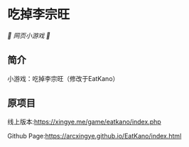 # 吃掉李宗旺

_🦌 网页小游戏 🥛_

</div>


## 简介

小游戏：吃掉李宗旺（修改于EatKano）

## 原项目

线上版本:https://xingye.me/game/eatkano/index.php

Github Page:https://arcxingye.github.io/EatKano/index.html
